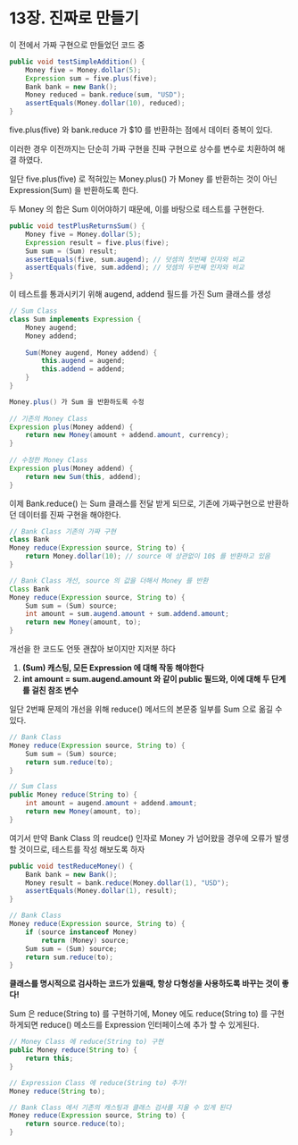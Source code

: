 # 13장. 진짜로 만들기

이 전에서 가짜 구현으로 만들었던 코드 중

```java
public void testSimpleAddition() {
	Money five = Money.dollar(5);
	Expression sum = five.plus(five);
	Bank bank = new Bank(); 
	Money reduced = bank.reduce(sum, "USD"); 
	assertEquals(Money.dollar(10), reduced); 
}
```

five.plus(five) 와 bank.reduce 가 $10 를 반환하는 점에서 데이터 중복이 있다. 

이러한 경우 이전까지는 단순히 가짜 구현을 진짜 구현으로 상수를 변수로 치환하여 해결 하였다.



일단 five.plus(five) 로 적혀있는 Money.plus() 가 Money 를 반환하는 것이 아닌 Expression(Sum) 을 반환하도록 한다.

두 Money 의 합은 Sum 이어야하기 때문에, 이를 바탕으로 테스트를 구현한다.



```java
public void testPlusReturnsSum() {
	Money five = Money.dollar(5);
	Expression result = five.plus(five);
	Sum sum = (Sum) result;
	assertEquals(five, sum.augend); // 덧셈의 첫번째 인자와 비교
	assertEquals(five, sum.addend); // 덧셈의 두번째 인자와 비교
}
```



이 테스트를 통과시키기 위해 augend, addend 필드를 가진 Sum 클래스를 생성

```java
// Sum Class
class Sum implements Expression {
	Money augend;
	Money addend;
    
    Sum(Money augend, Money addend) {
        this.augend = augend;
        this.addend = addend;
    }
}

Money.plus() 가 Sum 을 반환하도록 수정
    
// 기존의 Money Class
Expression plus(Money addend) {
	return new Money(amount + addend.amount, currency);
}
    
// 수정한 Money Class
Expression plus(Money addend) {
    return new Sum(this, addend);
}

```



이제 Bank.reduce() 는 Sum 클래스를 전달 받게 되므로, 기존에 가짜구현으로 반환하던 데이터를 진짜 구현을 해야한다.

```java
// Bank Class 기존의 가짜 구현
class Bank
Money reduce(Expression source, String to) {
	return Money.dollar(10); // source 에 상관없이 10$ 를 반환하고 있음
}

// Bank Class 개선, source 의 값을 더해서 Money 를 반환
Class Bank
Money reduce(Expression source, String to) {
	Sum sum = (Sum) source;
	int amount = sum.augend.amount + sum.addend.amount;
	return new Money(amount, to);
}
```

개선을 한 코드도 언뜻 괜찮아 보이지만 지저분 하다 

1.  **(Sum) 캐스팅, 모든 Expression 에 대해 작동 해야한다**
2.  **int amount = sum.augend.amount 와 같이 public 필드와, 이에 대해 두 단계를 걸친 참조 변수**



일단 2번째 문제의 개선을 위해 reduce() 메서드의 본문중 일부를 Sum 으로 옮길 수 있다. 

```java
// Bank Class
Money reduce(Expression source, String to) {
	Sum sum = (Sum) source;
	return sum.reduce(to);
}

// Sum Class
public Money reduce(String to) {
	int amount = augend.amount + addend.amount;
	return new Money(amount, to);
}
```



여기서 만약 Bank Class 의 reudce() 인자로 Money 가 넘어왔을 경우에 오류가 발생 할 것이므로,  테스트를 작성 해보도록 하자

```java
public void testReduceMoney() {
	Bank bank = new Bank();
	Money result = bank.reduce(Money.dollar(1), "USD");
	assertEquals(Money.dollar(1), result);
}

// Bank Class
Money reduce(Expression source, String to) {
    if (source instanceof Money)
        return (Money) source;
    Sum sum = (Sum) source;
    return sum.reduce(to);
}

```

**클래스를 명시적으로 검사하는 코드가 있을때, 항상 다형성을 사용하도록 바꾸는 것이 좋다!** 

Sum 은 reduce(String to) 를 구현하기에, Money 에도 reduce(String to) 를 구현하게되면 reduce() 메소드를 Expression 인터페이스에 추가 할 수 있게된다.



```java
// Money Class 에 reduce(String to) 구현
public Money reduce(String to) {
	return this;
}

// Expression Class 에 reduce(String to) 추가!
Money reduce(String to);

// Bank Class 에서 기존의 캐스팅과 클래스 검사를 지울 수 있게 된다
Money reduce(Expression source, String to) {
	return source.reduce(to);
}
```









